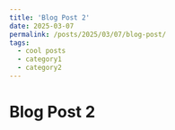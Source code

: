 ```yaml
---
title: 'Blog Post 2'
date: 2025-03-07
permalink: /posts/2025/03/07/blog-post/
tags:
  - cool posts
  - category1
  - category2
---
```


# Blog Post 2